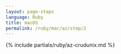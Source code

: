 ```yaml
---
layout: page-steps
language: Ruby
title: macOS
permalink: /ruby/mac/az/step/2
---
```


{% include partials/ruby/az-crudunix.md %}
